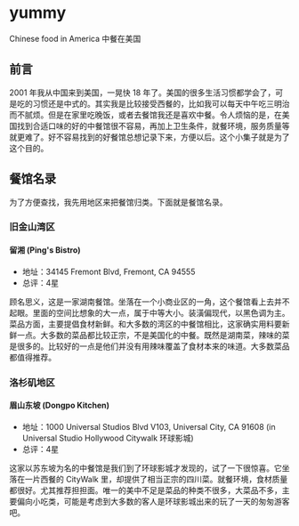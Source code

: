 # yummy
Chinese food in America
中餐在美国

## 前言
2001 年我从中国来到美国，一晃快 18 年了。美国的很多生活习惯都学会了，可是吃的习惯还是中式的。其实我是比较接受西餐的，比如我可以每天中午吃三明治而不腻烦。但是在家里吃晚饭，或者去餐馆我还是喜欢中餐。令人烦恼的是，在美国找到合适口味的好的中餐馆很不容易，再加上卫生条件，就餐环境，服务质量等就更难了。好不容易找到的好餐馆总想记录下来，方便以后。这个小集子就是为了这个目的。

## 餐馆名录

为了方便查找，我先用地区来把餐馆归类。下面就是餐馆名录。

### 旧金山湾区

#### 留湘 (Ping's Bistro)

- 地址：34145 Fremont Blvd, Fremont, CA 94555
- 总评：4星

顾名思义，这是一家湖南餐馆。坐落在一个小商业区的一角，这个餐馆看上去并不起眼。里面的空间比想象的大一点，属于中等大小。装潢偏现代，以黑色调为主。菜品方面，主要提倡食材新鲜。和大多数的湾区的中餐馆相比，这家确实用料要新鲜一点。大多数的菜品都比较正宗，不是美国化的中餐。既然是湖南菜，辣味的菜是很多的。比较好的一点是他们并没有用辣味覆盖了食材本来的味道。大多数菜品都值得推荐。

### 洛杉矶地区

#### 眉山东坡 (Dongpo Kitchen)

- 地址：1000 Universal Studios Blvd V103, Universal City, CA 91608 (in Universal Studio Hollywood Citywalk 环球影城) 
- 总评：4星

这家以苏东坡为名的中餐馆是我们到了环球影城才发现的，试了一下很惊喜。它坐落在一片西餐的 CityWalk 里，却提供了相当正宗的四川菜。就餐环境，食材质量都很好。尤其推荐担担面。唯一的美中不足是菜品的种类不很多，大菜品不多，主要偏向小吃类，可能是考虑到大多数的客人是环球影城出来的玩了一天的匆匆游客吧。
